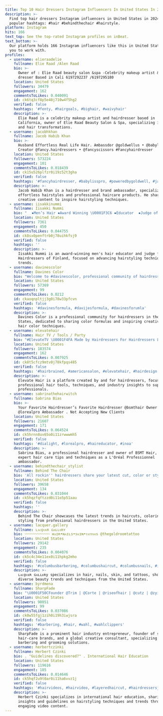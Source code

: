 ```yaml
---
title: Top 10 Hair Dressers Instagram Influencers In United States In 2024
description: >-
  Find top hair dressers Instagram influencers in United States in 2024. Most
  popular hashtags: #hair #behindthechair #hairstyle.
platform: Instagram
hits: 166
text_top: See the top-rated Instagram profiles on inBeat.
text_bottom: >-
  Our platform holds 166 Instagram influencers like this in United States for
  you to work with.
profiles:
  - username: elieraadelie
    fullname: Elie Raad /Alen Raad
    bio: >-
      Owner of : Elie Raad beauty salon &spa -Celebrity makeup artist & hair
      dresser Based in Cali 6197292237 /6197295180
    location: United States
    followers: 34479
    engagement: 162
    commentsToLikes: 0.040091
    id: ck6tq3cf8p5e40j710w4f5hg2
    verified: false
    hashtags: '#fenty, #hairgoals, #bighair, #waivyhair'
    description: >-
      Elie Raad is a celebrity makeup artist and hairdresser based in
      California, owner of Elie Raad Beauty Salon & Spa, specializing in beauty
      and hair transformations.
  - username: jacobhkhan
    fullname: Jacob Habib Khan
    bio: >-
      Husband Effortless Real Life Hair. Ambassdor @goldwellus • @babylissprousa
      Creator @fancy.hairdressers • @fancyscissors #Fancyhairdresser
    location: United States
    followers: 573224
    engagement: 101
    commentsToLikes: 0.018439
    id: ck15u526plfzr0i19z52t3gha
    verified: false
    hashtags: '#fancyhairdresser, #babylisspro, #poweredbygoldwell, #jacobkhair'
    description: >-
      Jacob Habib Khan is a hairdresser and brand ambassador, specializing in
      effortless hairstyles and professional haircare products. He shares
      creative content to inspire hairstyling techniques.
  - username: iisakkinummi
    fullname: Iisakki Nummi
    bio: "⠀ ▪️Men’s Hair ▪️Award Winning \U0001F3C6 ▪️Educator⠀ ▪️Judge of @hairdressersoffinland ⁣ ⁣ ⁣www.iisakkinummi.com ⠀ BOOK AN APPOINTMENT:"
    location: United States
    followers: 7361
    engagement: 450
    commentsToLikes: 0.044755
    id: ck8sx0penftrb0j78uihkfsj9
    verified: false
    hashtags: ''
    description: >-
      Iisakki Nummi is an award-winning men's hair educator and judge for
      Hairdressers of Finland, focused on advancing hairstyling techniques and
      trends.
  - username: davinescolor
    fullname: Davines Color
    bio: "Welcome to #davinescolor, professional community of hairdressers. Sharing color formulas! Tag @davinescolor with your formula. Inspire + share ✨\U0001F331"
    location: United States
    followers: 57369
    engagement: 99
    commentsToLikes: 0.0212
    id: ckaoqnpltjj3g0i78w33pfcvn
    verified: false
    hashtags: '#davinesformula, #davijesformula, #davinesforumla'
    description: >-
      Davines Color is a professional community for hairdressers in the United
      States, dedicated to sharing color formulas and inspiring creativity in
      hair color techniques.
  - username: elevatehair
    fullname: Hair TV / Tools / Party
    bio: "#ElevateTV \U0001F4FA Made by Hairdressers For Hairdressers Link below!"
    location: United States
    followers: 183574
    engagement: 162
    commentsToLikes: 0.007925
    id: ck8t5cfcz9mtv0j78kfpqs485
    verified: false
    hashtags: '#hairbrained, #americansalon, #elevatehair, #hairdesign'
    description: >-
      Elevate Hair is a platform created by and for hairdressers, focusing on
      professional hair tools, techniques, and industry insights to support hair
      professionals.
  - username: sabrinathehairwitch
    fullname: Sabrina Bias
    bio: >-
      Your Favorite Hairdresser’s Favorite Hairdresser @bsmthair Owner
      @lorealpro Ambassador . Not Accepting New Clients
    location: United States
    followers: 21607
    engagement: 171
    commentsToLikes: 0.064524
    id: ck5hrnn8uv65o0i11zrwwwmh5
    verified: false
    hashtags: '#dialight, #lorealpro, #haireducator, #inoa'
    description: >-
      Sabrina Bias, a professional hairdresser and owner of BSMT Hair, shares
      expert hair care tips and techniques as a L'Oréal Professionnel
      ambassador.
  - username: behindthechair_stylist
    fullname: Behind The Chair
    bio: 'All rockin'' hairdressers share your latest cut, color or style.'
    location: United States
    followers: 39658
    engagement: 134
    commentsToLikes: 0.031044
    id: ck5hqzfqftzzd0i11o5p51aau
    verified: false
    hashtags: ''
    description: >-
      Behind The Chair showcases the latest trends in haircuts, coloring, and
      styling from professional hairdressers in the United States.
  - username: lacquer.gallery
    fullname: ʟᴀᴄǫᴜᴇʀ ɢᴀʟʟᴇʀʏ
    bio: 〰️〰️〰️〰️〰️〰️〰️ ʜᴀɪʀ•ɴᴀɪʟs•sᴋɪɴ•ᴛᴀᴛᴛᴏᴏs @thegoldroomtattoo
    location: United States
    followers: 29142
    engagement: 235
    commentsToLikes: 0.004076
    id: ck5c4c34e11ex0i11hpkg2mho
    verified: false
    hashtags: '#columbusbarbering, #columbushaircut, #columbusnails, #instanails'
    description: >-
      ʟᴀᴄǫᴜᴇʀ ɢᴀʟʟᴇʀy specializes in hair, nails, skin, and tattoos, showcasing
      diverse beauty trends and techniques from the United States.
  - username: byrdmena
    fullname: SharpFade
    bio: "\U0001F50CFounder @Trim | @Corte | @riseofhair | @cutz | @zyist \U0001F9E0Global Creative Consultant @wahlpro | ⚡️Partner @booksybiz \U0001F52EFounder @sharpfadepartners"
    location: United States
    followers: 98051
    engagement: 99
    commentsToLikes: 0.037086
    id: ck0w55fgj1zih0i19h3iwjsra
    verified: false
    hashtags: '#barbering, #hair, #wahl, #wahlclippers'
    description: >-
      SharpFade is a prominent hair industry entrepreneur, founder of several
      hair-care brands, and a global creative consultant, specializing in
      barbering and grooming solutions.
  - username: herbertczinki
    fullname: Herbert Czinki
    bio: . "Guidelines discovered?" . International Hair Education
    location: United States
    followers: 119616
    engagement: 185
    commentsToLikes: 0.014646
    id: ck5hqf2u9t0ar0i11ha6vvz1j
    verified: false
    hashtags: '#hairvideos, #hairvideo, #layeredhaircut, #hairdressersjournal'
    description: >-
      Herbert Czinki specializes in international hair education, sharing
      insights and guidelines on hairstyling techniques and trends through
      engaging video content.
---
```


